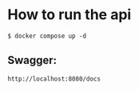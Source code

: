 # How to run the api
```
$ docker compose up -d
```

## Swagger:
```
http://localhost:8080/docs
```
